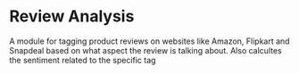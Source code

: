 # Review Analysis

A module for tagging product reviews on websites like Amazon, Flipkart and Snapdeal based on what aspect the review is talking about. Also calcultes the sentiment related to the specific tag